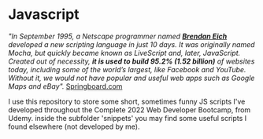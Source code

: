# Javascript

<em>"In September 1995, a Netscape programmer named <a href = "https://developer.mozilla.org/en-US/docs/Web/JavaScript/About_JavaScript#what_javascript_implementations_are_available" target = "_blank"><strong>Brendan Eich</strong></a> developed a new scripting language in just 10 days. It was originally named Mocha, but quickly became known as LiveScript and, later, JavaScript. Created out of necessity, <strong>it is used to build 95.2% (1.52 billion)</strong> of websites today, including some of the world’s largest, like Facebook and YouTube. Without it, we would not have popular and useful web apps such as Google Maps and eBay".</em>
<a href = "https://www.springboard.com/blog/data-science/history-of-javascript/" target = "_blank">Springboard.com</a>
 
I use this repository to store some short, sometimes funny JS scripts I've developed throughout the Complete 2022 Web Developer Bootcamp, from Udemy.
inside the subfolder 'snippets' you may find some useful scripts I found elsewhere (not developed by me).

